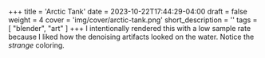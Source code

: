 +++
title = 'Arctic Tank'
date = 2023-10-22T17:44:29-04:00
draft = false
weight = 4
cover = 'img/cover/arctic-tank.png'
short_description = ''
tags = [
    "blender",
    "art"
]
+++
I intentionally rendered this with a low sample rate because I liked how the denoising artifacts looked on the water. Notice the *strange* coloring.